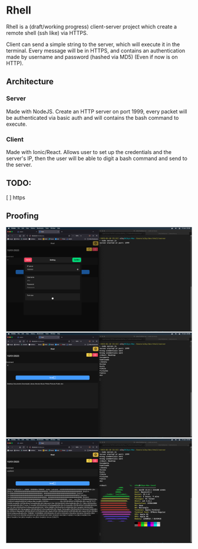 

# Rhell

Rhell is a (draft/working progress) client-server project which create a remote shell (ssh like) via HTTPS.

Client can send a simple string to the server, which will execute it in the terminal.
Every message will be in HTTPS, and contains an authentication made by username and password (hashed via MD5)
(Even if now is on HTTP).

## Architecture

### Server
Made with NodeJS.
Create an HTTP server on port 1999, every packet will be authenticated via basic auth and will contains the bash command to execute.

### Client
Made with Ionic/React.
Allows user to set up the credentials and the server's IP, then the user will be able to digit a bash command and send to the server.

## TODO:

[ ] https

## Proofing

![Setup](./img/setup.png)
![Setup](./img/1.png)
![Setup](./img/2.png)
